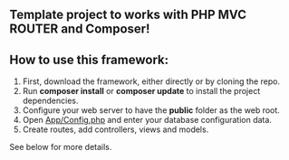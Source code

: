 ## Template project to works with PHP MVC ROUTER and Composer!

## How to use this framework:

1. First, download the framework, either directly or by cloning the repo.
1. Run **composer install** or **composer update** to install the project dependencies.
1. Configure your web server to have the **public** folder as the web root.
1. Open [App/Config.php](App/Config.php) and enter your database configuration data.
1. Create routes, add controllers, views and models.

See below for more details.